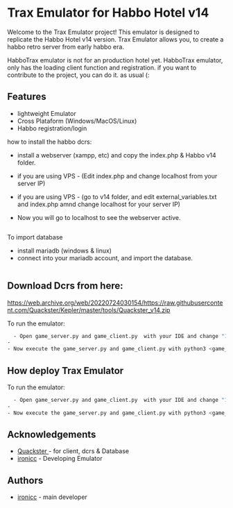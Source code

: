 
# Trax Emulator for Habbo Hotel v14
Welcome to the Trax Emulator project! This emulator is designed to replicate the Habbo Hotel v14 version.
Trax Emulator allows you, to create a habbo retro server from early habbo era.


HabboTrax emulator is not for an production hotel yet.
HabboTrax emulator, only has the loading client function and registration.
if you want to contribute to the project, you can do it. as usual (:






## Features

- lightweight Emulator
- Cross Plataform (Windows/MacOS/Linux)
- Habbo registration/login



how to install the habbo dcrs:

- install a webserver (xampp, etc) and copy the index.php & Habbo v14 folder.

- if you are using VPS - (Edit index.php and change localhost from your server IP)

- if you are using VPS - (go to v14 folder, and edit external_variables.txt and index.php amnd change localhost for your server IP)

- Now you will go to localhost to see the webserver active.
```bash

```
To import database
- install mariadb (windows & linux)
- connect into your mariadb account, and import the database.
```bash

```
## Download Dcrs from here:
https://web.archive.org/web/20220724030154/https://raw.githubusercontent.com/Quackster/Kepler/master/tools/Quackster_v14.zip

To run the emulator:

```bash
  - Open game_server.py and game_client.py  with your IDE and change "127.0.0.1" to your VPS IP and Habbo Client port.
- 
- Now execute the game_server.py and game_client.py with python3 <game_server.py> python3 <game_client.py> 

```



## How deploy Trax Emulator

To run the emulator:

```bash
  - Open game_server.py and game_client.py  with your IDE and change "127.0.0.1" to your VPS IP and Habbo Client port.
- 
- Now execute the game_server.py and game_client.py with python3 <game_server.py> python3 <game_client.py> 

```




## Acknowledgements

 - [Quackster ](https://github.com/Quackster) - for client, dcrs & Database
 - [ironicc](https://github.com/Criminalz0x) - Developing Emulator

## Authors

- [ironicc](https://github.com/Criminalz0x) - main developer

